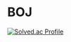 # BOJ


[![Solved.ac Profile](http://mazassumnida.wtf/api/v2/generate_badge?boj=dudwn0005)](https://solved.ac/dudwn0005/)

